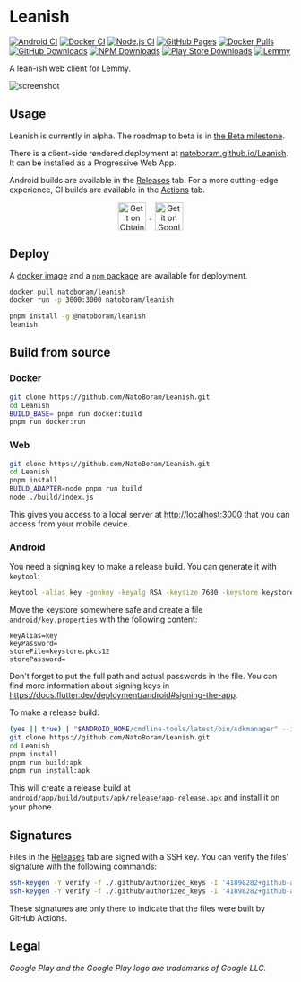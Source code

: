 # Leanish

[![Android CI](https://github.com/NatoBoram/Leanish/actions/workflows/android.yaml/badge.svg)](https://github.com/NatoBoram/Leanish/actions/workflows/android.yaml) [![Docker CI](https://github.com/NatoBoram/Leanish/actions/workflows/docker.yaml/badge.svg)](https://github.com/NatoBoram/Leanish/actions/workflows/docker.yaml) [![Node.js CI](https://github.com/NatoBoram/Leanish/actions/workflows/node.js.yaml/badge.svg)](https://github.com/NatoBoram/Leanish/actions/workflows/node.js.yaml) [![GitHub Pages](https://github.com/NatoBoram/Leanish/actions/workflows/github-pages.yaml/badge.svg)](https://github.com/NatoBoram/Leanish/actions/workflows/github-pages.yaml) [![Docker Pulls](https://img.shields.io/docker/pulls/natoboram/leanish?logo=docker)](https://hub.docker.com/repository/docker/natoboram/leanish) [![GitHub Downloads](https://img.shields.io/github/downloads/NatoBoram/Leanish/total?logo=github)](https://github.com/NatoBoram/Leanish/releases) [![NPM Downloads](https://img.shields.io/npm/dt/%40natoboram/leanish?logo=npm)](https://www.npmjs.com/package/@natoboram/leanish) [![Play Store Downloads](https://img.shields.io/endpoint?url=https%3A%2F%2Fplay.cuzi.workers.dev%2Fplay%3Fi%3Dcom.natoboram.leanish%26m%3D%24installs&logo=Google%20Play&label=downloads)](https://play.google.com/store/apps/details?id=com.natoboram.leanish) [![Lemmy](https://img.shields.io/lemmy/leanish%40lemmy.world?logo=lemmy&label=leanish%40lemmy.world)](https://natoboram.github.io/Leanish/lemm.ee/c/leanish@lemmy.world)

A lean-ish web client for Lemmy.

![screenshot](https://github.com/NatoBoram/Leanish/assets/10495562/20940830-92be-4a61-8f44-3a85efec0ac8)

## Usage

Leanish is currently in alpha. The roadmap to beta is in [the Beta milestone](https://github.com/NatoBoram/Leanish/milestone/1).

There is a client-side rendered deployment at [natoboram.github.io/Leanish](https://natoboram.github.io/Leanish). It can be installed as a Progressive Web App.

Android builds are available in the [Releases](https://github.com/NatoBoram/Leanish/releases) tab. For a more cutting-edge experience, CI builds are available in the [Actions](https://github.com/NatoBoram/Leanish/actions/workflows/android.yaml) tab.

<div style="text-align: center">
	<a href="https://github.com/ImranR98/Obtainium">
		<img
			align="center"
			alt="Get it on Obtainium"
			height="50"
			hspace="6"
			src="https://github.com/NatoBoram/Leanish/assets/10495562/ff726d91-8065-483b-a277-57b3c237f9a9"
		/>
	</a>
	<a href="https://play.google.com/store/apps/details?id=com.natoboram.leanish">
		<img
			align="center"
			alt="Get it on Google Play"
			height="50"
			hspace="6"
			src="https://github.com/NatoBoram/Leanish/assets/10495562/f2139ad0-397f-4259-86e5-f24f86ea7e63"
		/>
	</a>
</div>

## Deploy

A [docker image](https://hub.docker.com/repository/docker/natoboram/leanish) and a [`npm` package](https://www.npmjs.com/package/@natoboram/leanish) are available for deployment.

```sh
docker pull natoboram/leanish
docker run -p 3000:3000 natoboram/leanish
```

```sh
pnpm install -g @natoboram/leanish
leanish
```

## Build from source

### Docker

```sh
git clone https://github.com/NatoBoram/Leanish.git
cd Leanish
BUILD_BASE= pnpm run docker:build
pnpm run docker:run
```

### Web

```sh
git clone https://github.com/NatoBoram/Leanish.git
cd Leanish
pnpm install
BUILD_ADAPTER=node pnpm run build
node ./build/index.js
```

This gives you access to a local server at <http://localhost:3000> that you can access from your mobile device.

### Android

You need a signing key to make a release build. You can generate it with `keytool`:

```sh
keytool -alias key -genkey -keyalg RSA -keysize 7680 -keystore keystore.pkcs12 -v -validity 36525
```

Move the keystore somewhere safe and create a file `android/key.properties` with the following content:

```properties
keyAlias=key
keyPassword=
storeFile=keystore.pkcs12
storePassword=
```

Don't forget to put the full path and actual passwords in the file. You can find more information about signing keys in <https://docs.flutter.dev/deployment/android#signing-the-app>.

To make a release build:

```sh
(yes || true) | "$ANDROID_HOME/cmdline-tools/latest/bin/sdkmanager" --install "build-tools;33.0.2" "platforms;android-33"
git clone https://github.com/NatoBoram/Leanish.git
cd Leanish
pnpm install
pnpm run build:apk
pnpm run install:apk
```

This will create a release build at `android/app/build/outputs/apk/release/app-release.apk` and install it on your phone.

## Signatures

Files in the [Releases](https://github.com/NatoBoram/Leanish/releases) tab are signed with a SSH key. You can verify the files' signature with the following commands:

```sh
ssh-keygen -Y verify -f ./.github/authorized_keys -I '41898282+github-actions[bot]@users.noreply.github.com' -n file -s app-release.apk.sig < app-release.apk
ssh-keygen -Y verify -f ./.github/authorized_keys -I '41898282+github-actions[bot]@users.noreply.github.com' -n file -s natoboram-leanish-*.tgz.sig < natoboram-leanish-*.tgz
```

These signatures are only there to indicate that the files were built by GitHub Actions.

## Legal

_Google Play and the Google Play logo are trademarks of Google LLC._
